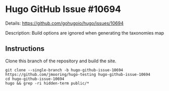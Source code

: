 # Hugo GitHub Issue #10694

Details: <https://github.com/gohugoio/hugo/issues/10694>

Description: Build options are ignored when generating the taxonomies map

## Instructions

Clone this branch of the repository and build the site.

```text
git clone --single-branch -b hugo-github-issue-10694 https://github.com/jmooring/hugo-testing hugo-github-issue-10694
cd hugo-github-issue-10694
hugo && grep -ri hidden-term public/*
```
